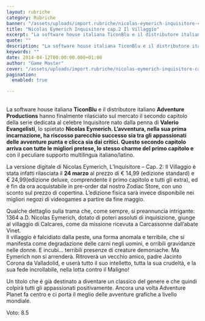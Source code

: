 ```yaml
---
layout: rubriche
category: Rubriche
banner: "/assets/uploads/import.rubriche/nicolas-eymerich-inquisitore-capitolo-2-il-vi-L-VLOqFF.jpeg"
title: "Nicolas Eymerich Inquisitore cap.2 Il Villaggio"
excerpt: "La software house italiana TiconBlu e il distributore italiano Adventure Productions hanno finalmente rilasciato  sul mercato il secondo capitolo della serie dedicata al celebre Inquisitore nato dalla penna di Valerio Evangelisti, lo spietato Nicolas Eymerich. L’avventura, nella sua prima incarnazione, ha riscosso parecchio successo sia tra gli appassionati delle avventure punta e clicca sia dai critici. Questo secondo capitolo  arriva con [&hellip"
quote: ""
description: "La software house italiana TiconBlu e il distributore italiano Adventure Productions hanno finalmente rilasciato  sul mercato il secondo capitolo della serie dedicata al celebre Inquisitore nato dalla penna di Valerio Evangelisti, lo spietato Nicolas Eymerich. L’avventura, nella sua prima incarnazione, ha riscosso parecchio successo sia tra gli appassionati delle avventure punta e clicca sia dai critici. Questo secondo capitolo  arriva con [&hellip"
keywords: ""
date: 2014-04-12T00:00:00.000+01:00
author: "Game Master"
cover: "/assets/uploads/import.rubriche/nicolas-eymerich-inquisitore-capitolo-2-il-vi-L-VLOqFF.jpeg"
pagination:
  enabled: true

---
```


[](https://hotmc.com/wp-content/uploads/2014/04/nicolas-eymerich-inquisitore-capitolo-2-il-vi-L-VLOqFF.jpeg)  
La software house italiana **TiconBlu** e il distributore italiano **Adventure Productions** hanno finalmente rilasciato sul mercato il secondo capitolo della serie dedicata al celebre Inquisitore nato dalla penna di **Valerio Evangelisti**, lo spietato **Nicolas Eymerich. L’avventura, nella sua prima incarnazione, ha riscosso parecchio successo sia tra gli appassionati delle avventure punta e clicca sia dai critici. Questo secondo capitolo arriva con tutte le migliori pretese, lo stesso charme del primo capitolo e** con il peculiare supporto multilingua italiano/latino.

La versione digitale di Nicolas Eymerich, L’Inquisitore – Cap. 2: Il Villaggio è stata infatti rilasciata il **24 marzo** al prezzo di € 14,99 (edizione standard) e € 24,99(edizione deluxe, comprendente il primo capitolo e tutti gli extra), ed è fin da ora acquistabile in pre-order dal nostro Zodiac Store, con uno sconto sul prezzo di copertina. L’edizione fisica sarà invece disponibile nei migliori negozi di videogames a partire da fine maggio.

Qualche dettaglio sulla trama che, come sempre, si preannuncia intrigante: 1364 a.D. Nicolas Eymerich, dotato di poteri assoluti di inquisizione, giunge al villaggio di Calcares, come da missione ricevuta a Carcassonne dall’abate Vinet.  
Il villaggio è falcidiato dalla peste, una forma anomala e terribile, che si manifesta come degradazione delle carni negli uomini, e orribili gravidanze nelle donne. E incubi… terribili presenze di creature demoniache. Ma Eymerich non si arrenderà. Ritroverà un vecchio amico, padre Jacinto Corona da Valladolid, e userà tutto il suo intelletto, tutta la sua crudeltà, e la sua fede incrollabile, nella lotta contro il Maligno!

Un titolo che è già destinato a diventare un classico del genere e che quindi colpirà tutti gli appassionati positivamente. Ancora una volta Adventure Planet fa centro e ci porta il meglio delle avventure grafiche a livello mondiale.

Voto: 8.5